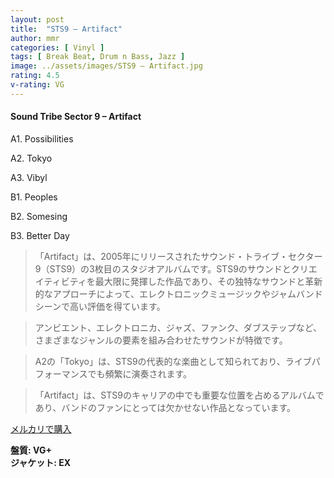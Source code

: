 ```yaml
---
layout: post
title:  "STS9 – Artifact"
author: mmr
categories: [ Vinyl ]
tags: [ Break Beat, Drum n Bass, Jazz ]
image: ../assets/images/STS9 – Artifact.jpg
rating: 4.5
v-rating: VG
---
```


#### Sound Tribe Sector 9 – Artifact


A1. Possibilities


A2. Tokyo


A3. Vibyl


B1. Peoples


B2. Somesing


B3. Better Day


> 「Artifact」は、2005年にリリースされたサウンド・トライブ・セクター9（STS9）の3枚目のスタジオアルバムです。STS9のサウンドとクリエイティビティを最大限に発揮した作品であり、その独特なサウンドと革新的なアプローチによって、エレクトロニックミュージックやジャムバンドシーンで高い評価を得ています。

> アンビエント、エレクトロニカ、ジャズ、ファンク、ダブステップなど、さまざまなジャンルの要素を組み合わせたサウンドが特徴です。

> A2の「Tokyo」は、STS9の代表的な楽曲として知られており、ライブパフォーマンスでも頻繁に演奏されます。

> 「Artifact」は、STS9のキャリアの中でも重要な位置を占めるアルバムであり、バンドのファンにとっては欠かせない作品となっています。



[メルカリで購入](https://jp.mercari.com/item/m77083791286)


<div class="mt-4 mb-4 d-flex align-items-center">
<strong class="mr-1">盤質: VG+</strong>
</div>
<div class="mt-4 mb-4 d-flex align-items-center">
<strong class="mr-1">ジャケット: EX</strong>
</div>